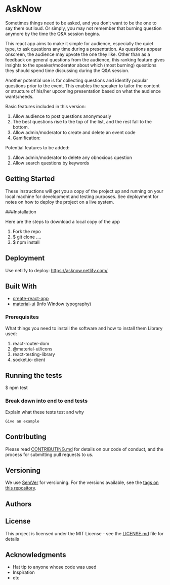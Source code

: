 # AskNow

Sometimes things need to be asked, and you don’t want to be the one to say them out loud. Or simply, you may not remember that burning question anymore by the time the Q&A session begins.

This react app aims to make it simple for audience, especially the quiet type, to ask questions any time during a presentation. As questions appear onscreen, the audience may upvote the one they like. Other than as a feedback on general questions from the audience, this ranking feature gives insights to the speaker/moderator about which (most burning) questions they should spend time discussing during the Q&A session.

Another potential use is for collecting questions and identify popular questions prior to the event. This enables the speaker to tailor the content or structure of his/her upcoming presentation based on what the audience wants/needs.

Basic features included in this version:

1. Allow audience to post questions anonymously
2. The best questions rise to the top of the list, and the rest fall to the bottom.
3. Allow admin/moderator to create and delete an event code
4. Gamification:

Potential features to be added:

1. Allow admin/moderator to delete any obnoxious question
2. Allow search questions by keywords

## Getting Started

These instructions will get you a copy of the project up and running on your local machine for development and testing purposes. See deployment for notes on how to deploy the project on a live system.

###Installation

Here are the steps to download a local copy of the app

1. Fork the repo
2. \$ git clone ....
3. \$ npm install

## Deployment

Use netlify to deploy:
https://asknow.netlify.com/

## Built With

- [create-react-app](https://www.npmjs.com/package/create-react-app)
- [material-ui](https://material-ui.com) (Info Window typography)

### Prerequisites

What things you need to install the software and how to install them
Library used:

1. react-router-dom
2. @material-ui/icons
3. react-testing-library
4. socket.io-client

## Running the tests

\$ npm test

### Break down into end to end tests

Explain what these tests test and why

```
Give an example
```

## Contributing

Please read [CONTRIBUTING.md](https://gist.github.com/PurpleBooth/b24679402957c63ec426) for details on our code of conduct, and the process for submitting pull requests to us.

## Versioning

We use [SemVer](http://semver.org/) for versioning. For the versions available, see the [tags on this repository](https://github.com/your/project/tags).

## Authors

## License

This project is licensed under the MIT License - see the [LICENSE.md](LICENSE.md) file for details

## Acknowledgments

- Hat tip to anyone whose code was used
- Inspiration
- etc
